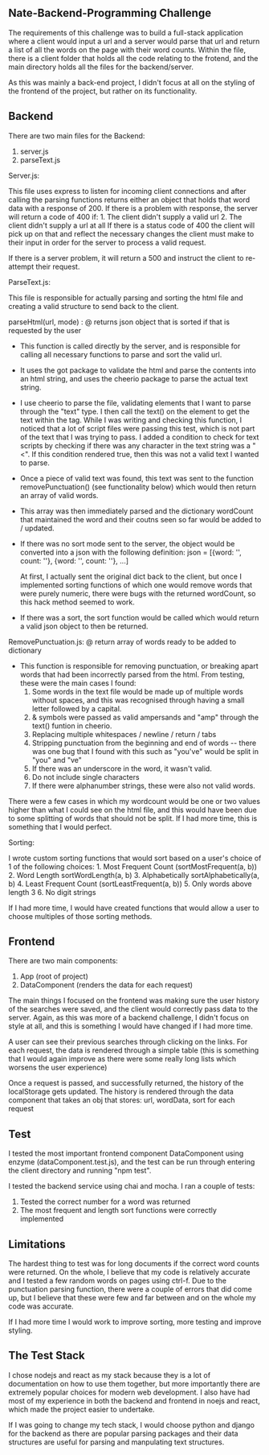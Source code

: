 
Nate-Backend-Programming Challenge
-----------------------------------

The requirements of this challenge was to build a full-stack application where a client would input a url and a server would parse that url and return a list of all the words on the page with their word counts. Within the file, there is a client folder that holds all the code relating to the frotend, and the main directory holds all the files for the backend/server. 

As this was mainly a back-end project, I didn't focus at all on the styling of the frontend of the project, but rather on its functionality. 

Backend
--------

There are two main files for the Backend:
1. server.js
2. parseText.js

Server.js: 

This file uses express to listen for incoming client connections and after calling the parsing functions returns either an object that holds that word data with a response of 200. If there is a problem with response, the server will return a code of 400 if:
    1. The client didn't supply a valid url 
    2. The client didn't supply a url at all 
If there is a status code of 400 the client will pick up on that and reflect the necessary changes the client must make to their input in order for the server to process a valid request. 

If there is a server problem, it will return a 500 and instruct the client to re-attempt their request. 

ParseText.js:

This file is responsible for actually parsing and sorting the html file and creating a valid structure to send back to the client. 

parseHtml(url, mode) :
@ returns json object that is sorted if that is requested by the user 

- This function is called directly by the server, and is responsible for calling all necessary functions to parse and sort the valid url.
- It uses the got package to validate the html and parse the contents into an html string, and uses the cheerio package to parse the actual text string. 
- I use cheerio to parse the file, validating elements that I want to parse through the "text" type. I then call the text() on the element to get the text within the tag. While I was writing and checking this function, I noticed that a lot of script files were passing this test, which is not part of the text that I was trying to pass. I added a condition to check for text scripts by checking if there was any character in the text string was a "<". If this condition rendered true, then this was not a valid text I wanted to parse. 
- Once a piece of valid text was found, this text was sent to the function removePunctuation() (see functionality below) which would then return an array of valid words. 
- This array was then immediately parsed and the dictionary wordCount that maintained the word and their coutns seen so far would be added to / updated. 

- If there was no sort mode sent to the server, the object would be converted into a json with the following definition:
    json = [{word: '', count: ''}, {word: '', count: ''}, ...]

    At first, I actually sent the original dict back to the client, but once I implemented sorting functions of which one would remove words that were purely numeric, there were bugs with the returned wordCount, so this hack method seemed to work. 

- If there was a sort, the sort function would be called which would return a valid json object to then be returned. 

RemovePunctuation.js:
@ return array of words ready to be added to dictionary

- This function is responsible for removing punctuation, or breaking apart words that had been incorrectly parsed from the html. From testing, these were the main cases I found:
    1. Some words in the text file would be made up of multiple words without spaces, and this was recognised through having a small letter followed by a capital. 
    2. & symbols were passed as valid ampersands and "amp" through the text() funtion in cheerio. 
    3. Replacing multiple whitespaces / newline  / return / tabs  
    4. Stripping punctuation from the beginning and end of words -- there was one bug that I found with this such as "you've" would be split in "you" and "ve"
    6. If there was an underscore in the word, it wasn't valid. 
    7. Do not include single characters
    8. If there were alphanumber strings, these were also not valid words. 

There were a few cases in which my wordcount would be one or two values higher than what I could see on the html file, and this would have been due to some splitting of words that should not be split. If I had more time, this is something that I would perfect. 

Sorting:

I wrote custom sorting functions that would sort based on a user's choice of 1 of the following choices:
    1. Most Frequent Count (sortMostFrequent(a, b))
    2. Word Length sortWordLength(a, b)
    3. Alphabetically sortAlphabetically(a, b)
    4. Least Frequent Count (sortLeastFrequent(a, b))
    5. Only words above length 3 
    6. No digit strings 

If I had more time, I would have created functions that would allow a user to choose multiples of those sorting methods. 

Frontend
---------

There are two main components:
1. App (root of project)
2. DataComponent (renders the data for each request)

The main things I focused on the frontend was making sure the user history of the searches were saved, and the client would correctly pass data to the server. Again, as this was more of a backend challenge, I didn't focus on style at all, and this is something I would have changed if I had more time. 

A user can see their previous searches through clicking on the links. 
For each request, the data is rendered through a simple table (this is something that I would again improve as there were some really long lists which worsens the user experience)

Once a request is passed, and successfully returned, the history of the localStorage gets updated. The history is rendered through the data component that takes an obj that stores: url, wordData, sort for each request 

Test
-----

I tested the most important frontend component DataComponent using enzyme (dataComponent.test.js), and the test can be run through entering the client directory and running "npm test". 

I tested the backend service using chai and mocha. I ran a couple of tests: 
1. Tested the correct number for a word was returned 
2. The most frequent and length sort functions were correctly implemented 

Limitations
------------

The hardest thing to test was for long documents if the correct word counts were returned. On the whole, I believe that my code is relatively accurate and I tested a few random words on pages using ctrl-f. Due to the punctuation parsing function, there were a couple of errors that did come up, but I believe that these were few and far between and on the whole my code was accurate. 

If I had more time I would work to improve sorting, more testing and improve styling. 

The Test Stack
---------------

I chose nodejs and react as my stack because they is a lot of documentation on how to use them together, but more importantly there are extremely popular choices for modern web development. I also have had most of my experience in both the backend and frontend in noejs and react, which made the project easier to undertake. 

If I was going to change my tech stack, I would choose python and django for the backend as there are popular parsing packages and their data structures are useful for parsing and manpulating text structures. 





